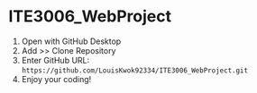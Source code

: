 # ITE3006_WebProject

1. Open with GitHub Desktop
2. Add >> Clone Repository
3. Enter GitHub URL: 
```https://github.com/LouisKwok92334/ITE3006_WebProject.git```
4. Enjoy your coding!

